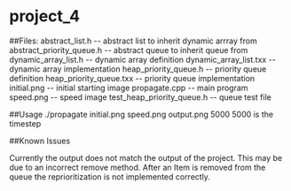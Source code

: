 # project_4

##Files:
 abstract_list.h            -- abstract list to inherit dynamic arrray from
 abstract_priority_queue.h  -- abstract queue to inherit queue from 
 dynamic_array_list.h       -- dynamic array definition
 dynamic_array_list.txx     -- dynamic array implementation
 heap_priority_queue.h      -- priority queue definition
 heap_priority_queue.txx    -- priority queue implementation
 initial.png                -- initial starting image
 propagate.cpp              -- main program
 speed.png                  -- speed image
 test_heap_priority_queue.h -- queue test file


##Usage
./propagate initial.png speed.png output.png 5000
5000 is the timestep

##Known Issues

Currently the output does not match the output of the project. This may be due to an incorrect remove method. After an Item is removed from the queue the reprioritization is not implemented correctly.

